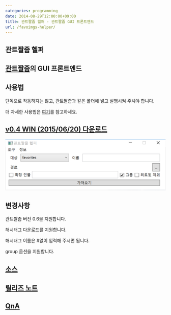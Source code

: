 ```yaml
---
categories: programming
date: 2014-08-29T12:00:00+09:00
title: 관트짤줍 헬퍼 - 관트짤줍 GUI 프론트엔드
url: /favoimgs-helper/
---
```


## 관트짤줍 헬퍼

## [관트짤줍](http://azyu.tumblr.com/post/89925086759/favoimgs)의 GUI 프론트엔드

## 사용법

단독으로 작동하지는 않고, 관트짤줍과 같은 폴더에 넣고 실행시켜 주셔야 합니다.

더 자세한 사용법은 [여기](http://github.com/niceb5y/FavoImgs-Helper/wiki#사용법)를 참고하세요.

## [v0.4 WIN (2015/06/20) 다운로드](https://github.com/niceb5y/FavoImgs-Helper/releases/tag/abc9809)

![스크린샷](01.png)

## 변경사항

관트짤줍 버전 0.6을 지원합니다.

해시태그 다운로드를 지원합니다.

해시태그 이름은 #없이 입력해 주시면 됩니다.

group 옵션을 지원합니다.

## [소스](http://github.com/niceb5y/FavoImgs-Helper)

## [릴리즈 노트](http://github.com/niceb5y/FavoImgs-Helper/wiki/Release-Note)

## [QnA](http://github.com/niceb5y/FavoImgs-Helper/wiki/Q&A)
